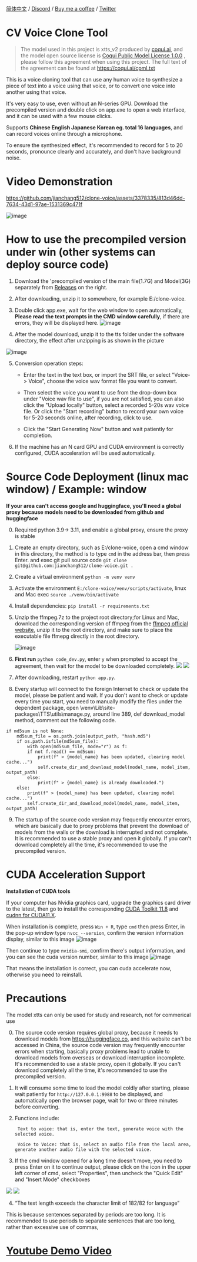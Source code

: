 [简体中文](./README.md) / [Discord](https://discord.gg/TMCM2PfHzQ) / [Buy me a coffee](https://ko-fi.com/jianchang512) / [Twitter](https://twitter.com/mortimer_wang)

# CV Voice Clone Tool

> The model used in this project is xtts_v2 produced by [coqui.ai](https://coqui.ai/), and the model open source license is [Coqui Public Model License 1.0.0](https://coqui.ai/cpml.txt) , please follow this agreement when using this project. The full text of the agreement can be found at https://coqui.ai/cpml.txt


 
 This is a voice cloning tool that can use any human voice to synthesize a piece of text into a voice using that voice, or to convert one voice into another using that voice. 
 
 It's very easy to use, even without an N-series GPU. Download the precompiled version and double click on app.exe to open a web interface, and it can be used with a few mouse clicks. 
 
 Supports **Chinese English Japanese Korean eg. total 16 languages**, and can record voices online through a microphone. 
 
 To ensure the synthesized effect, it's recommended to record for 5 to 20 seconds, pronounce clearly and accurately, and don't have background noise. 
 
 


# Video Demonstration



https://github.com/jianchang512/clone-voice/assets/3378335/813d46dd-7634-43d1-97ae-1531369c471f





![image](https://github.com/jianchang512/clone-voice/assets/3378335/e4cfee2a-20f1-4395-b1b9-b3f7015502a2)




# How to use the precompiled version under win (other systems can deploy source code)


1. Download the 'precompiled version of the main file(1.7G) and Model(3G) separately from [Releases](https://github.com/jianchang512/clone-voice/releases) on the right. 
2. After downloading, unzip it to somewhere, for example E:/clone-voice. 
3. Double click app.exe, wait for the web window to open automatically, **Please read the text prompts in the CMD window carefully**, if there are errors, they will be displayed here.
![image](https://github.com/jianchang512/clone-voice/assets/3378335/ad9bdaaa-f2a9-4133-9087-a272db662455)


4. After the model download, unzip it to the tts folder under the software directory, the effect after unzipping is as shown in the picture


![image](https://github.com/jianchang512/clone-voice/assets/3378335/4b5a60eb-124d-404b-a748-c0a527482e90)

5. Conversion operation steps:
	
	- Enter the text in the text box, or import the SRT file, or select "Voice-> Voice", choose the voice wav format file you want to convert.
	
	- Then select the voice you want to use from the drop-down box under "Voice wav file to use", if you are not satisfied, you can also click the "Upload locally" button, select a recorded 5-20s wav voice file. Or click the "Start recording" button to record your own voice for 5-20 seconds online, after recording, click to use.
	
	- Click the "Start Generating Now" button and wait patiently for completion.

6. If the machine has an N card GPU and CUDA environment is correctly configured, CUDA acceleration will be used automatically.


# Source Code Deployment (linux mac window) / Example: window

**If your area can't access google and huggingface, you'll need a global proxy because models need to be downloaded from github and huggingface**


0. Required python 3.9-> 3.11, and enable a global proxy, ensure the proxy is stable
1. Create an empty directory, such as E:/clone-voice, open a cmd window in this directory, the method is to type `cmd` in the address bar, then press Enter.
and exec git pull source code `git clone git@github.com:jianchang512/clone-voice.git . `
2. Create a virtual environment `python -m venv venv`
3. Activate the environment `E:/clone-voice/venv/scripts/activate`, linux and Mac exec `source ./venv/bin/activate`
4. Install dependencies: `pip install -r requirements.txt`
5. Unzip the ffmpeg.7z to the project root directory;for Linux and Mac, download the corresponding version of ffmpeg from the [ffmpeg official website](https://ffmpeg.org/download.html), unzip it to the root directory, and make sure to place the executable file ffmepg directly in the root directory.

    ![image](https://github.com/jianchang512/clone-voice/assets/3378335/0c61c8b6-7f7e-475f-8984-47fb87ba58e8)
   
6. **First run** `python code_dev.py`, enter `y` when prompted to accept the agreement, then wait for the model to be downloaded completely.
   ![](./images/code_dev01.png)
   ![](./images/code_dev02.png)


7. After downloading, restart `python app.py`.

8. Every startup will connect to the foreign Internet to check or update the model, please be patient and wait. If you don't want to check or update every time you start, you need to manually modify the files under the dependent package, open \venv\Lib\site-packages\TTS\utils\manage.py, around line 389, def download_model method, comment out the following code.

```
if md5sum is not None:
	md5sum_file = os.path.join(output_path, "hash.md5")
	if os.path.isfile(md5sum_file):
	    with open(md5sum_file, mode="r") as f:
		if not f.read() == md5sum:
		    print(f" > {model_name} has been updated, clearing model cache...")
		    self.create_dir_and_download_model(model_name, model_item, output_path)
		else:
		    print(f" > {model_name} is already downloaded.")
	else:
	    print(f" > {model_name} has been updated, clearing model cache...")
	    self.create_dir_and_download_model(model_name, model_item, output_path)
```

9. The startup of the source code version may frequently encounter errors, which are basically due to proxy problems that prevent the download of models from the walls or the download is interrupted and not complete. It is recommended to use a stable proxy and open it globally. If you can't download completely all the time, it's recommended to use the precompiled version.


# CUDA Acceleration Support

**Installation of CUDA tools**

If your computer has Nvidia graphics card, upgrade the graphics card driver to the latest, then go to install the corresponding [CUDA Toolkit 11.8](https://developer.nvidia.com/cuda-downloads) and [cudnn for CUDA11.X](https://developer.nvidia.com/rdp/cudnn-archive).
   
When installation is complete, press `Win + R`, type `cmd` then press Enter, in the pop-up window type `nvcc --version`, confirm the version information display, similar to this image
   ![image](https://github.com/jianchang512/pyvideotrans/assets/3378335/e68de07f-4bb1-4fc9-bccd-8f841825915a)
   
Then continue to type `nvidia-smi`, confirm there's output information, and you can see the cuda version number, similar to this image
   ![image](https://github.com/jianchang512/pyvideotrans/assets/3378335/71f1d7d3-07f9-4579-b310-39284734006b)

That means the installation is correct, you can cuda accelerate now, otherwise you need to reinstall.



# Precautions

The model xtts can only be used for study and research, not for commerical use

0. The source code version requires global proxy, because it needs to download models from https://huggingface.co, and this website can't be accessed in China, the source code version may frequently encounter errors when starting, basically proxy problems lead to unable to download models from overseas or download interruption incomplete. It's recommended to use a stable proxy, open it globally. If you can't download completely all the time, it's recommended to use the precompiled version.

1. It will consume some time to load the model coldly after starting, please wait patiently for `http://127.0.0.1:9988` to be displayed, and automatically open the browser page, wait for two or three minutes before converting.

2. Functions include:

		Text to voice: that is, enter the text, generate voice with the selected voice.
		
		Voice to Voice: that is, select an audio file from the local area, generate another audio file with the selected voice.
		
3. If the cmd window opened for a long time doesn't move, you need to press Enter on it to continue output, please click on the icon in the upper left corner of cmd, select "Properties", then uncheck the "Quick Edit" and "Insert Mode" checkboxes

![](./images/3.png)
![](./images/4.png)

4. “The text length exceeds the character limit of 182/82 for language”

  This is because sentences separated by periods are too long. It is recommended to use periods to separate sentences that are too long, rather than excessive use of commas,



# [Youtube Demo Video](https://youtu.be/NL5cIoJ9Gjo)
